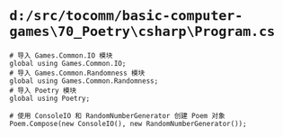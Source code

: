 # `d:/src/tocomm/basic-computer-games\70_Poetry\csharp\Program.cs`

```
# 导入 Games.Common.IO 模块
global using Games.Common.IO;
# 导入 Games.Common.Randomness 模块
global using Games.Common.Randomness;
# 导入 Poetry 模块
global using Poetry;

# 使用 ConsoleIO 和 RandomNumberGenerator 创建 Poem 对象
Poem.Compose(new ConsoleIO(), new RandomNumberGenerator());
```